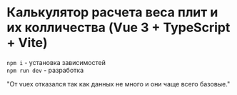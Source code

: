 # Калькулятор расчета веса плит и их колличества (Vue 3 + TypeScript + Vite)

`npm i` - установка зависимостей \
`npm run dev` - разработка

"От vuex отказался так как данных не много и они чаще всего базовые."

